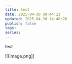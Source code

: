 ```yaml
---
title: test
date: 2025-04-30 09:44:21
updated: 2025-04-30 14:48:28
publish: false
tags: 
series: 
---
```

test

![[image.png]]